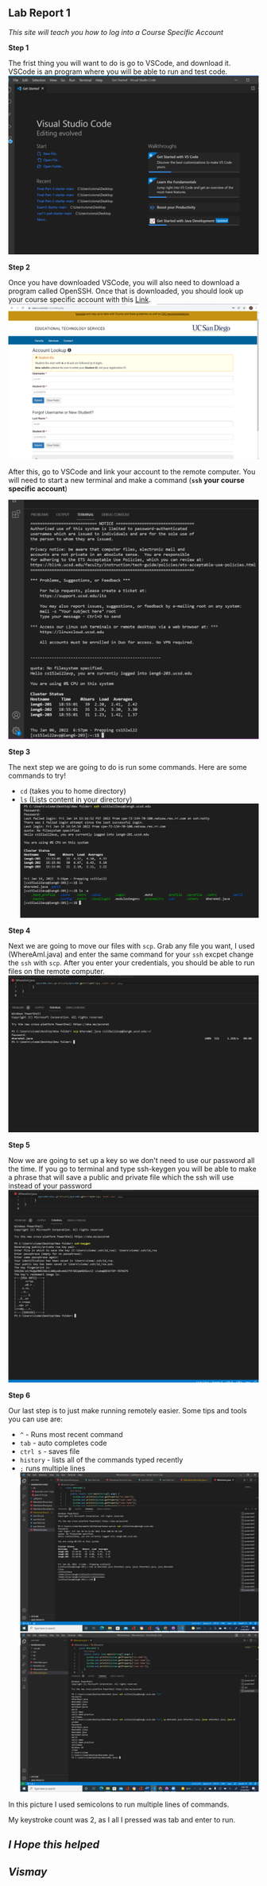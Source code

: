 ## Lab Report 1

*This site will teach you how to log into a Course Specific Account*

**Step 1**


The frist thing you will want to do is go to VSCode, and download it. VSCode is an program where you will be able to run and test code.
![Image](Picture1.png)

**Step 2** 


Once you have downloaded VSCode, you will also need to download a program called OpenSSH. Once that is downloaded, you should look up your course specific account with this [Link](https://sdacs.ucsd.edu/~icc/index.php).
![Image](Picture2.png)

After this, go to VSCode and link your account to the remote computer. You will need to start a new terminal and make a command (**```ssh``` your course specific account**)

![Image](Picture4.png)

**Step 3**


The next step we are going to do is run some commands. Here are some commands to try!
* ```cd``` (takes you to home directory)
* ```ls``` (Lists content in your directory)
![Image](Picture3.png)

**Step 4**


Next we are going to move our files with ```scp```. Grab any file you want, I used (WhereAmI.java) and enter the same command for your ```ssh``` excpet change the ```ssh``` with ```scp```. After you enter your credentials, you should be able to run files on the remote computer.
![Image](Picture5.png)

**Step 5**


Now we are going to set up a key so we don't need to use our password all the time. If you go to terminal and type ssh-keygen you will be able to make a phrase that will save a public and private file which the ssh will use instead of your password
![Image](Picture6.png)

**Step 6**


Our last step is to just make running remotely easier. Some tips and tools you can use are:
- ```^``` - Runs most recent command
- ```tab``` - auto completes code
- ```ctrl s``` - saves file
- ```history``` - lists all of the commands typed recently
- ```;``` runs multiple lines
![Image](Picture15.png)
![Image](Picture19.png)

In this picture I used semicolons to run multiple lines of commands.

My keystroke count was 2, as I all I pressed was tab and enter to run. 


## *I Hope this helped*
## *Vismay*
